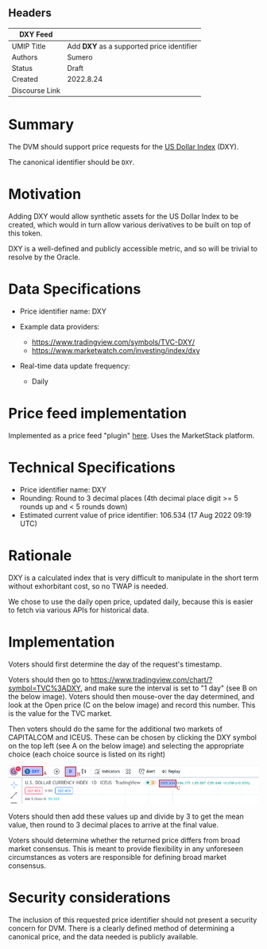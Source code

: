 ## Headers

| DXY Feed            |                                                      |
| ------------------- | ---------------------------------------------------- |
| UMIP Title          | Add **DXY** as a supported price identifier |
| Authors             | Sumero                                             |
| Status              | Draft                                            |
| Created             | 2022.8.24    |
| Discourse Link      |             |

# Summary

The DVM should support price requests for the [US Dollar Index](https://en.wikipedia.org/wiki/U.S._Dollar_Index) (DXY).

The canonical identifier should be `DXY`.

# Motivation

Adding DXY would allow synthetic assets for the US Dollar Index to be created, which would in turn allow various derivatives to be built on top of this token.

DXY is a well-defined and publicly accessible metric, and so will be trivial to resolve by the Oracle.

# Data Specifications

- Price identifier name: DXY

- Example data providers:
    - https://www.tradingview.com/symbols/TVC-DXY/
    - https://www.marketwatch.com/investing/index/dxy

- Real-time data update frequency:
    - Daily

# Price feed implementation

Implemented as a price feed "plugin" [here](https://github.com/Signo-App/uma-protocol/blob/new-price-feed/packages/financial-templates-lib/src/price-feed/MarketStackPriceFeed.ts). Uses the MarketStack platform.

# Technical Specifications

- Price identifier name: DXY
- Rounding: Round to 3 decimal places (4th decimal place digit >= 5 rounds up and < 5 rounds down)
- Estimated current value of price identifier: 106.534 (17 Aug 2022 09:19 UTC)

# Rationale

DXY is a calculated index that is very difficult to manipulate in the short term without exhorbitant cost, so no TWAP is needed.

We chose to use the daily open price, updated daily, because this is easier to fetch via various APIs for historical data.

# Implementation

Voters should first determine the day of the request's timestamp.

Voters should then go to https://www.tradingview.com/chart/?symbol=TVC%3ADXY, and make sure the interval is set to "1 day" (see B on the below image). Voters should then mouse-over the day determined, and look at the Open price (C on the below image) and record this number. This is the value for the TVC market.

Then voters should do the same for the additional two markets of CAPITALCOM and ICEUS. These can be chosen by clicking the DXY symbol on the top left (see A on the below image) and selecting the appropriate choice (each choice source is listed on its right)

![tradingview ux](images/tradingview-ux.png)

Voters should then add these values up and divide by 3 to get the mean value, then round to 3 decimal places to arrive at the final value.

Voters should determine whether the returned price differs from broad market consensus. This is meant to provide flexibility in any unforeseen circumstances as voters are responsible for defining broad market consensus.

# Security considerations

The inclusion of this requested price identifier should not present a security concern for DVM. There is a clearly defined method of determining a canonical price, and the data needed is publicly available.